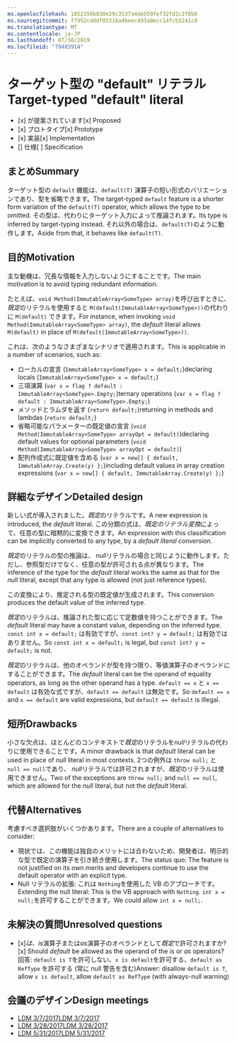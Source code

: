 ```yaml
---
ms.openlocfilehash: 1852356b830e29c3537a4de559fef32fd2c2f8b6
ms.sourcegitcommit: f7952cdddf85316a4beec493a0ecc14fcb3241c8
ms.translationtype: MT
ms.contentlocale: ja-JP
ms.lasthandoff: 07/30/2019
ms.locfileid: "79483914"
---
```

# <a name="target-typed-default-literal"></a><span data-ttu-id="3a4b1-101">ターゲット型の "default" リテラル</span><span class="sxs-lookup"><span data-stu-id="3a4b1-101">Target-typed "default" literal</span></span>

* <span data-ttu-id="3a4b1-102">[x] が提案されています</span><span class="sxs-lookup"><span data-stu-id="3a4b1-102">[x] Proposed</span></span>
* <span data-ttu-id="3a4b1-103">[x] プロトタイプ</span><span class="sxs-lookup"><span data-stu-id="3a4b1-103">[x] Prototype</span></span>
* <span data-ttu-id="3a4b1-104">[x] 実装</span><span class="sxs-lookup"><span data-stu-id="3a4b1-104">[x] Implementation</span></span>
* <span data-ttu-id="3a4b1-105">[] 仕様</span><span class="sxs-lookup"><span data-stu-id="3a4b1-105">[ ] Specification</span></span>

## <a name="summary"></a><span data-ttu-id="3a4b1-106">まとめ</span><span class="sxs-lookup"><span data-stu-id="3a4b1-106">Summary</span></span>
[summary]: #summary

<span data-ttu-id="3a4b1-107">ターゲット型の `default` 機能は、`default(T)` 演算子の短い形式のバリエーションであり、型を省略できます。</span><span class="sxs-lookup"><span data-stu-id="3a4b1-107">The target-typed `default` feature is a shorter form variation of the `default(T)` operator, which allows the type to be omitted.</span></span> <span data-ttu-id="3a4b1-108">その型は、代わりにターゲット入力によって推論されます。</span><span class="sxs-lookup"><span data-stu-id="3a4b1-108">Its type is inferred by target-typing instead.</span></span> <span data-ttu-id="3a4b1-109">それ以外の場合は、`default(T)`のように動作します。</span><span class="sxs-lookup"><span data-stu-id="3a4b1-109">Aside from that, it behaves like `default(T)`.</span></span>

## <a name="motivation"></a><span data-ttu-id="3a4b1-110">目的</span><span class="sxs-lookup"><span data-stu-id="3a4b1-110">Motivation</span></span>
[motivation]: #motivation

<span data-ttu-id="3a4b1-111">主な動機は、冗長な情報を入力しないようにすることです。</span><span class="sxs-lookup"><span data-stu-id="3a4b1-111">The main motivation is to avoid typing redundant information.</span></span>

<span data-ttu-id="3a4b1-112">たとえば、`void Method(ImmutableArray<SomeType> array)`を呼び出すときに、*既定*のリテラルを使用すると `M(default(ImmutableArray<SomeType>))`の代わりに `M(default)` できます。</span><span class="sxs-lookup"><span data-stu-id="3a4b1-112">For instance, when invoking `void Method(ImmutableArray<SomeType> array)`, the *default* literal allows `M(default)` in place of `M(default(ImmutableArray<SomeType>))`.</span></span>

<span data-ttu-id="3a4b1-113">これは、次のようなさまざまなシナリオで適用されます。</span><span class="sxs-lookup"><span data-stu-id="3a4b1-113">This is applicable in a number of scenarios, such as:</span></span>

- <span data-ttu-id="3a4b1-114">ローカルの宣言 (`ImmutableArray<SomeType> x = default;`)</span><span class="sxs-lookup"><span data-stu-id="3a4b1-114">declaring locals (`ImmutableArray<SomeType> x = default;`)</span></span>
- <span data-ttu-id="3a4b1-115">三項演算 (`var x = flag ? default : ImmutableArray<SomeType>.Empty;`)</span><span class="sxs-lookup"><span data-stu-id="3a4b1-115">ternary operations (`var x = flag ? default : ImmutableArray<SomeType>.Empty;`)</span></span>
- <span data-ttu-id="3a4b1-116">メソッドとラムダを返す (`return default;`)</span><span class="sxs-lookup"><span data-stu-id="3a4b1-116">returning in methods and lambdas (`return default;`)</span></span>
- <span data-ttu-id="3a4b1-117">省略可能なパラメーターの既定値の宣言 (`void Method(ImmutableArray<SomeType> arrayOpt = default)`)</span><span class="sxs-lookup"><span data-stu-id="3a4b1-117">declaring default values for optional parameters (`void Method(ImmutableArray<SomeType> arrayOpt = default)`)</span></span>
- <span data-ttu-id="3a4b1-118">配列作成式に既定値を含める (`var x = new[] { default, ImmutableArray.Create(y) };`)</span><span class="sxs-lookup"><span data-stu-id="3a4b1-118">including default values in array creation expressions (`var x = new[] { default, ImmutableArray.Create(y) };`)</span></span>


## <a name="detailed-design"></a><span data-ttu-id="3a4b1-119">詳細なデザイン</span><span class="sxs-lookup"><span data-stu-id="3a4b1-119">Detailed design</span></span>
[design]: #detailed-design

<span data-ttu-id="3a4b1-120">新しい式が導入されました。*既定*のリテラルです。</span><span class="sxs-lookup"><span data-stu-id="3a4b1-120">A new expression is introduced, the *default* literal.</span></span> <span data-ttu-id="3a4b1-121">この分類の式は、*既定のリテラル変換*によって、任意の型に暗黙的に変換できます。</span><span class="sxs-lookup"><span data-stu-id="3a4b1-121">An expression with this classification can be implicitly converted to any type, by a *default literal conversion*.</span></span> 

<span data-ttu-id="3a4b1-122">*既定*のリテラルの型の推論は、 *null*リテラルの場合と同じように動作します。ただし、参照型だけでなく、任意の型が許可される点が異なります。</span><span class="sxs-lookup"><span data-stu-id="3a4b1-122">The inference of the type for the *default* literal works the same as that for the *null* literal, except that any type is allowed (not just reference types).</span></span>

<span data-ttu-id="3a4b1-123">この変換により、推定される型の既定値が生成されます。</span><span class="sxs-lookup"><span data-stu-id="3a4b1-123">This conversion produces the default value of the inferred type.</span></span>

<span data-ttu-id="3a4b1-124">*既定*のリテラルは、推論された型に応じて定数値を持つことができます。</span><span class="sxs-lookup"><span data-stu-id="3a4b1-124">The *default* literal may have a constant value, depending on the inferred type.</span></span> <span data-ttu-id="3a4b1-125">`const int x = default;` は有効ですが、`const int? y = default;` は有効ではありません。</span><span class="sxs-lookup"><span data-stu-id="3a4b1-125">So `const int x = default;` is legal, but `const int? y = default;` is not.</span></span>

<span data-ttu-id="3a4b1-126">*既定*のリテラルは、他のオペランドが型を持つ限り、等値演算子のオペランドにすることができます。</span><span class="sxs-lookup"><span data-stu-id="3a4b1-126">The *default* literal can be the operand of equality operators, as long as the other operand has a type.</span></span> <span data-ttu-id="3a4b1-127">`default == x` と `x == default` は有効な式ですが、`default == default` は無効です。</span><span class="sxs-lookup"><span data-stu-id="3a4b1-127">So `default == x` and `x == default` are valid expressions, but `default == default` is illegal.</span></span>

## <a name="drawbacks"></a><span data-ttu-id="3a4b1-128">短所</span><span class="sxs-lookup"><span data-stu-id="3a4b1-128">Drawbacks</span></span>
[drawbacks]: #drawbacks

<span data-ttu-id="3a4b1-129">小さな欠点は、ほとんどのコンテキストで*既定*のリテラルを*null*リテラルの代わりに使用できることです。</span><span class="sxs-lookup"><span data-stu-id="3a4b1-129">A minor drawback is that *default* literal can be used in place of *null* literal in most contexts.</span></span> <span data-ttu-id="3a4b1-130">2つの例外は `throw null;` と `null == null`であり、 *null*リテラルでは許可されますが、*既定*のリテラルは使用できません。</span><span class="sxs-lookup"><span data-stu-id="3a4b1-130">Two of the exceptions are `throw null;` and `null == null`, which are allowed for the *null* literal, but not the *default* literal.</span></span>

## <a name="alternatives"></a><span data-ttu-id="3a4b1-131">代替</span><span class="sxs-lookup"><span data-stu-id="3a4b1-131">Alternatives</span></span>
[alternatives]: #alternatives

<span data-ttu-id="3a4b1-132">考慮すべき選択肢がいくつかあります。</span><span class="sxs-lookup"><span data-stu-id="3a4b1-132">There are a couple of alternatives to consider:</span></span>

- <span data-ttu-id="3a4b1-133">現状では、この機能は独自のメリットには合わないため、開発者は、明示的な型で既定の演算子を引き続き使用します。</span><span class="sxs-lookup"><span data-stu-id="3a4b1-133">The status quo:  The feature is not justified on its own merits and developers continue to use the default operator with an explicit type.</span></span>
- <span data-ttu-id="3a4b1-134">Null リテラルの拡張: これは `Nothing`を使用した VB のアプローチです。</span><span class="sxs-lookup"><span data-stu-id="3a4b1-134">Extending the null literal: This is the VB approach with `Nothing`.</span></span> <span data-ttu-id="3a4b1-135">`int x = null;`を許可することができます。</span><span class="sxs-lookup"><span data-stu-id="3a4b1-135">We could allow `int x = null;`.</span></span>

## <a name="unresolved-questions"></a><span data-ttu-id="3a4b1-136">未解決の質問</span><span class="sxs-lookup"><span data-stu-id="3a4b1-136">Unresolved questions</span></span>
[unresolved]: #unresolved-questions

- <span data-ttu-id="3a4b1-137">[x]*は、is*演算子または*as*演算子のオペランドとして*既定*で許可されますか?</span><span class="sxs-lookup"><span data-stu-id="3a4b1-137">[x] Should *default* be allowed as the operand of the *is* or *as* operators?</span></span> <span data-ttu-id="3a4b1-138">回答: `default is T`を許可しない、`x is default`を許可する、`default as RefType` を許可する (常に null 警告を含む)</span><span class="sxs-lookup"><span data-stu-id="3a4b1-138">Answer:  disallow `default is T`, allow `x is default`, allow `default as RefType` (with always-null warning)</span></span>

## <a name="design-meetings"></a><span data-ttu-id="3a4b1-139">会議のデザイン</span><span class="sxs-lookup"><span data-stu-id="3a4b1-139">Design meetings</span></span>

- [<span data-ttu-id="3a4b1-140">LDM 3/7/2017</span><span class="sxs-lookup"><span data-stu-id="3a4b1-140">LDM 3/7/2017</span></span>](https://github.com/dotnet/csharplang/blob/master/meetings/2017/LDM-2017-03-07.md)
- [<span data-ttu-id="3a4b1-141">LDM 3/28/2017</span><span class="sxs-lookup"><span data-stu-id="3a4b1-141">LDM 3/28/2017</span></span>](https://github.com/dotnet/csharplang/blob/master/meetings/2017/LDM-2017-03-28.md)
- [<span data-ttu-id="3a4b1-142">LDM 5/31/2017</span><span class="sxs-lookup"><span data-stu-id="3a4b1-142">LDM 5/31/2017</span></span>](https://github.com/dotnet/csharplang/blob/master/meetings/2017/LDM-2017-05-31.md#default-in-operators)
